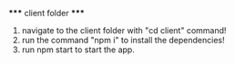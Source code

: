 **\*\*\*** client folder **\*\*\***

1. navigate to the client folder with "cd client" command!
2. run the command "npm i" to install the dependencies!
3. run npm start to start the app.
